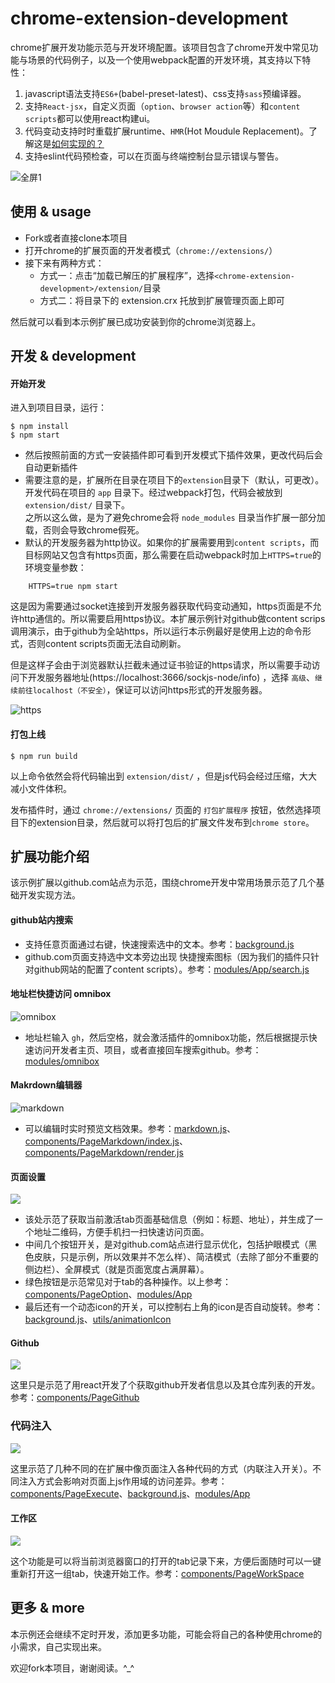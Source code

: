 # chrome-extension-development
chrome扩展开发功能示范与开发环境配置。该项目包含了chrome开发中常见功能与场景的代码例子，以及一个使用webpack配置的开发环境，其支持以下特性：

1. javascript语法支持`ES6+`(babel-preset-latest)、css支持`sass`预编译器。
2. 支持`React-jsx`，自定义页面（`option`、`browser action`等）和`content scripts`都可以使用react构建ui。
3. 代码变动支持时时重载扩展runtime、`HMR`(Hot Moudule Replacement)。了解这是[如何实现的？][19]
4. 支持eslint代码预检查，可以在页面与终端控制台显示错误与警告。

![][5]

## 使用 & usage

* Fork或者直接clone本项目
* 打开chrome的扩展页面的开发者模式（`chrome://extensions/`）
* 接下来有两种方式：
    * 方式一：点击“加载已解压的扩展程序”，选择`<chrome-extension-development>/extension/`目录
    * 方式二：将目录下的 extension.crx 托放到扩展管理页面上即可

然后就可以看到本示例扩展已成功安装到你的chrome浏览器上。

## 开发 & development

#### 开始开发
进入到项目目录，运行：

    $ npm install
    $ npm start

* 然后按照前面的方式一安装插件即可看到开发模式下插件效果，更改代码后会自动更新插件
* 需要注意的是，扩展所在目录在项目下的`extension`目录下（默认，可更改）。开发代码在项目的 `app` 目录下。经过webpack打包，代码会被放到 `extension/dist/` 目录下。  
之所以这么做，是为了避免chrome会将 `node_modules` 目录当作扩展一部分加载，否则会导致chrome假死。
* 默认的开发服务器为http协议。如果你的扩展需要用到`content scripts`，而目标网站又包含有https页面，那么需要在启动webpack时加上`HTTPS=true`的环境变量参数：
```
    HTTPS=true npm start
```
这是因为需要通过socket连接到开发服务器获取代码变动通知，https页面是不允许http通信的。所以需要启用https协议。本扩展示例针对github做content scrips调用演示，由于github为全站https，所以运行本示例最好是使用上边的命令形式，否则content scripts页面无法自动刷新。

但是这样子会由于浏览器默认拦截未通过证书验证的https请求，所以需要手动访问下开发服务器地址(https://localhost:3666/sockjs-node/info) ，选择 `高级`、`继续前往localhost（不安全）`，保证可以访问https形式的开发服务器。

![][8]

#### 打包上线

    $ npm run build

以上命令依然会将代码输出到 `extension/dist/` ，但是js代码会经过压缩，大大减小文件体积。  

发布插件时，通过 `chrome://extensions/` 页面的 `打包扩展程序` 按钮，依然选择项目下的extension目录，然后就可以将打包后的扩展文件发布到`chrome store`。

## 扩展功能介绍

该示例扩展以github.com站点为示范，围绕chrome开发中常用场景示范了几个基础开发实现方法。

#### github站内搜索
* 支持任意页面通过右键，快速搜索选中的文本。参考：[background.js][10]
* github.com页面支持选中文本旁边出现 快捷搜索图标（因为我们的插件只针对github网站的配置了content scripts）。参考：[modules/App/search.js][17]

#### 地址栏快捷访问 omnibox
![][7]

* 地址栏输入 `gh`，然后空格，就会激活插件的omnibox功能，然后根据提示快速访问开发者主页、项目，或者直接回车搜索github。参考：[modules/omnibox][18]

#### Makrdown编辑器
![][9]

* 可以编辑时实时预览文档效果。参考：[markdown.js][20]、[components/PageMarkdown/index.js][21]、[components/PageMarkdown/render.js][22]

#### 页面设置

![][0]

* 该处示范了获取当前激活tab页面基础信息（例如：标题、地址），并生成了一个地址二维码，方便手机扫一扫快速访问页面。
* 中间几个按钮开关，是对github.com站点进行显示优化，包括护眼模式（黑色皮肤，只是示例，所以效果并不怎么样）、简洁模式（去除了部分不重要的侧边栏）、全屏模式（就是页面宽度占满屏幕）。
* 绿色按钮是示范常见对于tab的各种操作。以上参考：[components/PageOption][12]、[modules/App][15]
* 最后还有一个动态icon的开关，可以控制右上角的icon是否自动旋转。参考：[background.js][10]、[utils/animationIcon][11]

[0]: https://user-images.githubusercontent.com/3774036/28240644-12bfd4e4-69b8-11e7-81cc-b4bbbd50f307.png
[1]: https://user-images.githubusercontent.com/3774036/28240645-12ef4da0-69b8-11e7-80dd-b35bae7d1861.png
[3]: https://user-images.githubusercontent.com/3774036/28240646-12eff8ea-69b8-11e7-8120-6c2588dfbb9b.png
[4]: https://user-images.githubusercontent.com/3774036/28240643-12babf86-69b8-11e7-9ace-75b93e707b3b.png
[5]: https://user-images.githubusercontent.com/3774036/28240610-b7533ac4-69b7-11e7-8423-0179cadc7a93.png "全屏1"
[6]: https://user-images.githubusercontent.com/3774036/28240609-b75342c6-69b7-11e7-86c4-9bc2519c50b0.png "全屏2"
[7]: https://user-images.githubusercontent.com/3774036/28306210-0d71f31c-6bd1-11e7-8e73-2260ecb63324.png "omnibox"
[8]: https://user-images.githubusercontent.com/3774036/28369828-48d5c1cc-6ccb-11e7-91bd-2d7a6ee6dba9.png "https"
[9]: https://user-images.githubusercontent.com/3774036/28461631-10dbda24-6e4a-11e7-9dfd-0b681cd41cf4.png "markdown"

[10]: https://github.com/qiqiboy/chrome-extension-development/blob/master/app/background.js
[11]: https://github.com/qiqiboy/chrome-extension-development/blob/master/app/utils/animateIcon/index.js
[12]: https://github.com/qiqiboy/chrome-extension-development/blob/master/app/components/PageOptions/index.js
[13]: https://github.com/qiqiboy/chrome-extension-development/blob/master/app/components/PageGithub/index.js
[14]: https://github.com/qiqiboy/chrome-extension-development/blob/master/app/components/PageExecute/index.js
[15]: https://github.com/qiqiboy/chrome-extension-development/blob/master/app/modules/App/index.js
[16]: https://github.com/qiqiboy/chrome-extension-development/blob/master/app/components/PageWorkSpace/index.js
[17]: https://github.com/qiqiboy/chrome-extension-development/blob/master/app/modules/App/search.js
[18]: https://github.com/qiqiboy/chrome-extension-development/blob/master/app/modules/omnibox/index.js
[19]: https://github.com/qiqiboy/chrome-extension-development/issues/2
[20]: https://github.com/qiqiboy/chrome-extension-development/blob/master/app/markdown.js
[21]: https://github.com/qiqiboy/chrome-extension-development/blob/master/app/components/PageMarkdown/index.js
[22]: https://github.com/qiqiboy/chrome-extension-development/blob/master/app/components/PageMarkdown/render.js

#### Github

![][1]

这里只是示范了用react开发了个获取github开发者信息以及其仓库列表的开发。参考：[components/PageGithub][13]

### 代码注入

![][3]

这里示范了几种不同的在扩展中像页面注入各种代码的方式（内联注入开关）。不同注入方式会影响对页面上js作用域的访问差异。参考：[components/PageExecute][14]、[background.js][10]、[modules/App][15]

#### 工作区

![][4]

这个功能是可以将当前浏览器窗口的打开的tab记录下来，方便后面随时可以一键重新打开这一组tab，快速开始工作。参考：[components/PageWorkSpace][16]


## 更多 & more

本示例还会继续不定时开发，添加更多功能，可能会将自己的各种使用chrome的小需求，自己实现出来。

欢迎fork本项目，谢谢阅读。^_^
